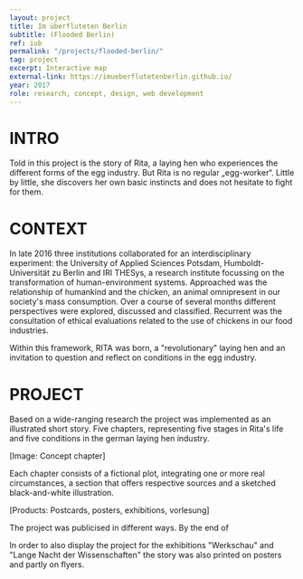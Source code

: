 ```yaml
---
layout: project
title: Im überfluteten Berlin
subtitle: (Flooded Berlin)
ref: iub
permalink: "/projects/flooded-berlin/"
tag: project
excerpt: Interactive map
external-link: https://imueberflutetenberlin.github.io/
year: 2017
role: research, concept, design, web development
---
```


# INTRO
Told in this project is the story of Rita, a laying hen who experiences the different forms of the egg industry. But Rita is no regular „egg-worker“. Little by little, she discovers her own basic instincts and does not hesitate to fight for them.

# CONTEXT
In late 2016 three institutions collaborated for an interdisciplinary experiment: the University of Applied Sciences Potsdam, Humboldt-Universität zu Berlin and IRI THESys, a research institute focussing on the transformation of human-environment systems. Approached was the relationship of humankind and the chicken, an animal omnipresent in our society's mass consumption. Over a course of several months different perspectives were explored, discussed and classified. Recurrent was the consultation of ethical evaluations related to the use of chickens in our food industries.

Within this framework, RITA was born, a "revolutionary" laying hen and an invitation to question and reflect on conditions in the egg industry.

# PROJECT
Based on a wide-ranging research the project was implemented as an illustrated short story. Five chapters, representing five stages in Rita's life and five conditions in the german laying hen industry.

[Image: Concept chapter]

Each chapter consists of a fictional plot, integrating one or more real circumstances, a section that offers respective sources and a sketched black-and-white illustration.

[Products: Postcards, posters, exhibitions, vorlesung]

The project was publicised in different ways. By the end of

In order to also display the project for the exhibitions "Werkschau" and "Lange Nacht der Wissenschaften" the story was also printed on posters and partly on flyers.
